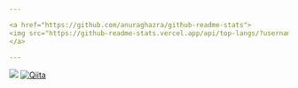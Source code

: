 ```yaml
---

<a href="https://github.com/anuraghazra/github-readme-stats">
<img src="https://github-readme-stats.vercel.app/api/top-langs/?username=IWsz1&layout=compact" />
</a>

---
```


[![](https://img.shields.io/badge/-@Asaka_Sora_-1ca0f1?style=flat-square&labelColor=1ca0f1&logo=twitter&logoColor=white)](https://twitter.com/Asaka_Sora_) [![Qiita](https://img.shields.io/badge/Qiita-@soraa24926-555555?style=flat-square&labelColor=55c500)](https://qiita.com/soraa24926)

